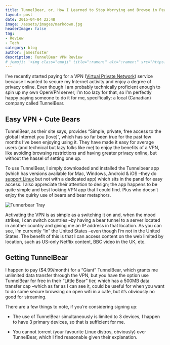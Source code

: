 ```yaml
---
title: TunnelBear, or, How I Learned to Stop Worrying and Browse in Peace
layout: post
date: 2015-04-04 22:48
image: /assets/images/markdown.jpg
headerImage: false
tag:
- Review
- Tech
category: blog
author: jamesfoster
description: TunnelBear VPN Review
# jemoji: '<img class="emoji" title=":ramen:" alt=":ramen:" src="https://assets.github.com/images/icons/emoji/unicode/1f35c.png" height="20" width="20" align="absmiddle">'
---
```


I’ve recently started paying for a VPN ([Virtual Private Network](https://en.wikipedia.org/wiki/Virtual_private_network/)) service because I wanted to secure my Internet activity and enjoy a degree of privacy online. Even though I am probably technically proficient enough to spin up my own OpenVPN server, I’m too lazy for that, so I’m perfectly happy paying someone to do it for me, specifically: a local (Canadian) company called TunnelBear.

## Easy VPN + Cute Bears

TunnelBear, as their site says, provides “Simple, private, free access to the global Internet you [love]”, which has so far been true for the past few months I’ve been enjoying using it. They have made it easy for average users (and technical but lazy folks like me) to enjoy the benefits of a VPN, like avoiding browsing restrictions and having greater privacy online, but without the hassel of setting one up.

To use TunnelBear, I simply downloaded and installed the Tunnelbear app (which has versions available for Mac, Windows, Android & iOS –they do [support Linux](https://www.tunnelbear.com/updates/linux_support/) but not with a dedicated app) which sits in the panel for easy access. I also appreciate their attention to design; the app happens to be quite simple and best looking VPN app that I could find. Plus who doesn’t enjoy the quirky use of bears and bear metaphors.

![Tunnerbear Tray](https://samuelhewitt.com/blog/img/2015/tunnelbear-tray.png)

Activating the VPN is as simple as a switching it on and, when the mood strikes, I can switch countries –by having a bear tunnel to a server located in another country and giving me an IP address in that location. As you can see, I’m currently “in” the United States –even though I’m not in the United States. The benefit of this is that I can access content on the web limited by location, such as US-only Netflix content, BBC video in the UK, etc.

## Getting TunnelBear

I happen to pay ($4.99/month) for a “Giant” TunnelBear, which grants me unlimited data transfer through the VPN, but you have the option use TunnelBear for free in their “Little Bear” tier, which has a 500MB data transfer cap –which as far as I can see it, could be useful for when you want to do some secure browsing on open wifi in a cafe, but it’s obviously no good for streaming.

There are a few things to note, if you’re considering signing up:

* The use of TunnelBear simultaneously is limited to 3 devices, I happen to have 3 primary devices, so that is sufficient for me.

* You cannot torrent (your favourite Linux distros, obviously) over TunnelBear, which I find reasonable given their explanation.
